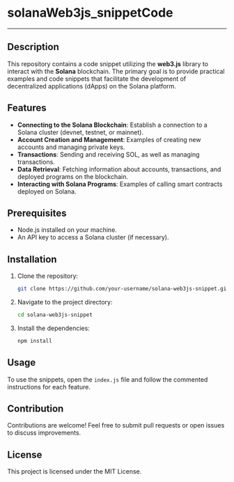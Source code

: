 # solanaWeb3js_snippetCode
--------------------------
## Description
This repository contains a code snippet utilizing the **web3.js** library to interact with the **Solana** blockchain. The primary goal is to provide practical examples and code snippets that facilitate the development of decentralized applications (dApps) on the Solana platform.

## Features

- **Connecting to the Solana Blockchain**: Establish a connection to a Solana cluster (devnet, testnet, or mainnet).
- **Account Creation and Management**: Examples of creating new accounts and managing private keys.
- **Transactions**: Sending and receiving SOL, as well as managing transactions.
- **Data Retrieval**: Fetching information about accounts, transactions, and deployed programs on the blockchain.
- **Interacting with Solana Programs**: Examples of calling smart contracts deployed on Solana.

## Prerequisites

- Node.js installed on your machine.
- An API key to access a Solana cluster (if necessary).

## Installation

1. Clone the repository:
   ```bash
   git clone https://github.com/your-username/solana-web3js-snippet.git
   ```
2. Navigate to the project directory:
   ```bash
   cd solana-web3js-snippet
   ```
3. Install the dependencies:
   ```bash
   npm install
   ```

## Usage

To use the snippets, open the `index.js` file and follow the commented instructions for each feature.

## Contribution

Contributions are welcome! Feel free to submit pull requests or open issues to discuss improvements.

## License

This project is licensed under the MIT License.

